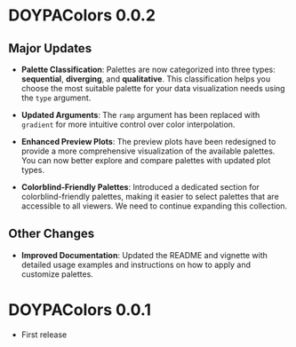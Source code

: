 # DOYPAColors 0.0.2

## Major Updates

- **Palette Classification**: Palettes are now categorized into three types: **sequential**, **diverging**, and **qualitative**. This classification helps you choose the most suitable palette for your data visualization needs using the `type` argument.

- **Updated Arguments**: The `ramp` argument has been replaced with `gradient` for more intuitive control over color interpolation.

- **Enhanced Preview Plots**: The preview plots have been redesigned to provide a more comprehensive visualization of the available palettes. You can now better explore and compare palettes with updated plot types.

- **Colorblind-Friendly Palettes**: Introduced a dedicated section for colorblind-friendly palettes, making it easier to select palettes that are accessible to all viewers. We need to continue expanding this collection.

## Other Changes

- **Improved Documentation**: Updated the README and vignette with detailed usage examples and instructions on how to apply and customize palettes.

# DOYPAColors 0.0.1

- First release
